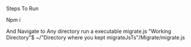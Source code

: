 Steps To Run

Npm i

And Navigate to Any directory run a executable migrate.js
"Working Directory"$ ~/"Directory where you kept migrateJsTs"/Migrate/migrate.js
